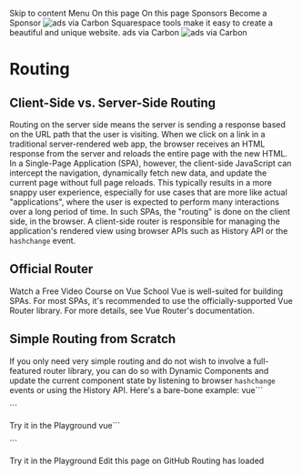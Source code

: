 Skip to content
Menu
On this page 
On this page
Sponsors
Become a Sponsor
![ads via Carbon](https://srv.carbonads.net/static/30242/2fe9fb16bf0117bfb6355b4e39e1cf951c2735bf) Squarespace tools make it easy to create a beautiful and unique website.  ads via Carbon
![ads via Carbon](https://ad.doubleclick.net/ddm/trackimp/N718679.452584BUYSELLADS.COM/B29090009.388096314;dc_trk_aid=579245143;dc_trk_cid=206564386;ord=173980251;dc_lat=;dc_rdid=;tag_for_child_directed_treatment=;tfua=;gdpr=$;gdpr_consent=$;ltd=;dc_tdv=1)
# Routing ​
## Client-Side vs. Server-Side Routing ​
Routing on the server side means the server is sending a response based on the URL path that the user is visiting. When we click on a link in a traditional server-rendered web app, the browser receives an HTML response from the server and reloads the entire page with the new HTML.
In a Single-Page Application (SPA), however, the client-side JavaScript can intercept the navigation, dynamically fetch new data, and update the current page without full page reloads. This typically results in a more snappy user experience, especially for use cases that are more like actual "applications", where the user is expected to perform many interactions over a long period of time.
In such SPAs, the "routing" is done on the client side, in the browser. A client-side router is responsible for managing the application's rendered view using browser APIs such as History API or the `hashchange` event.
## Official Router ​
Watch a Free Video Course on Vue School 
Vue is well-suited for building SPAs. For most SPAs, it's recommended to use the officially-supported Vue Router library. For more details, see Vue Router's documentation.
## Simple Routing from Scratch ​
If you only need very simple routing and do not wish to involve a full-featured router library, you can do so with Dynamic Components and update the current component state by listening to browser `hashchange` events or using the History API.
Here's a bare-bone example:
vue```
<script setup>
import { ref, computed } from 'vue'
import Home from './Home.vue'
import About from './About.vue'
import NotFound from './NotFound.vue'
const routes = {
 '/': Home,
 '/about': About
}
const currentPath = ref(window.location.hash)
window.addEventListener('hashchange', () => {
 currentPath.value = window.location.hash
})
const currentView = computed(() => {
 return routes[currentPath.value.slice(1) || '/'] || NotFound
})
</script>
<template>
 <a href="#/">Home</a> |
 <a href="#/about">About</a> |
 <a href="#/non-existent-path">Broken Link</a>
 <component :is="currentView" />
</template>
```

Try it in the Playground
vue```
<script>
import Home from './Home.vue'
import About from './About.vue'
import NotFound from './NotFound.vue'
const routes = {
 '/': Home,
 '/about': About
}
export default {
 data() {
  return {
   currentPath: window.location.hash
  }
 },
 computed: {
  currentView() {
   return routes[this.currentPath.slice(1) || '/'] || NotFound
  }
 },
 mounted() {
  window.addEventListener('hashchange', () => {
		 this.currentPath = window.location.hash
		})
 }
}
</script>
<template>
 <a href="#/">Home</a> |
 <a href="#/about">About</a> |
 <a href="#/non-existent-path">Broken Link</a>
 <component :is="currentView" />
</template>
```

Try it in the Playground
Edit this page on GitHub
Routing has loaded
